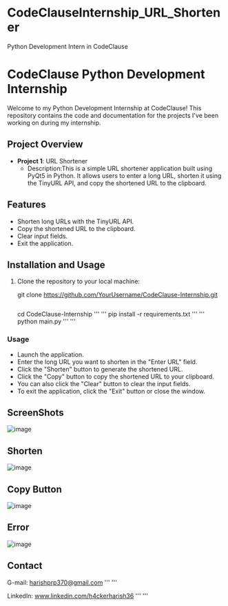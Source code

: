 # CodeClauseInternship_URL_Shortener
Python Development Intern in CodeClause
# CodeClause Python Development Internship

Welcome to my Python Development Internship at CodeClause! This repository contains the code and documentation for the projects I've been working on during my internship.

## Project Overview

- **Project 1**: URL Shortener
  - Description:This is a simple URL shortener application built using PyQt5 in Python. It allows users to enter a long URL, shorten it using the TinyURL API, and copy the shortened URL to the clipboard.
    
## Features
- Shorten long URLs with the TinyURL API.
- Copy the shortened URL to the clipboard.
- Clear input fields.
- Exit the application.

## Installation and Usage

1. Clone the repository to your local machine:

   git clone https://github.com/YourUsername/CodeClause-Internship.git
   ```
   ```
   cd CodeClause-Internship
   '''
   '''
   pip install -r requirements.txt
   '''
   '''
   python main.py
   '''
   '''
### Usage

- Launch the application.
- Enter the long URL you want to shorten in the "Enter URL" field.
- Click the "Shorten" button to generate the shortened URL.
- Click the "Copy" button to copy the shortened URL to your clipboard.
- You can also click the "Clear" button to clear the input fields.
- To exit the application, click the "Exit" button or close the window.

## ScreenShots

![image](https://github.com/h4ckerharish/CodeClauseInternship_URL_Shortener/assets/66734043/0679487f-af87-4b63-a2af-0ecb4f781bad)

## Shorten
![image](https://github.com/h4ckerharish/CodeClauseInternship_URL_Shortener/assets/66734043/cfbb5f3e-3df5-4899-abef-31b532b971c2)

##  Copy Button
![image](https://github.com/h4ckerharish/CodeClauseInternship_URL_Shortener/assets/66734043/c1b83cd2-6b66-4a20-9c22-090cf0556b30)

## Error
![image](https://github.com/h4ckerharish/CodeClauseInternship_URL_Shortener/assets/66734043/cb5df1e9-a0bc-4b32-93da-9b5bd83b4aaf)

## Contact

G-mail: harishprp370@gmail.com
'''
'''

LinkedIn: www.linkedin.com/h4ckerharish36
'''
'''




